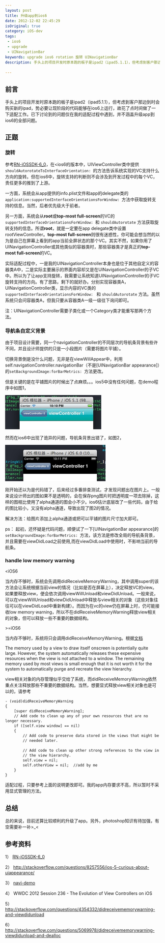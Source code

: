 ```yaml
---
layout: post
title: 升级app到ios6
date: 2012-12-02 22:45:29
isOriginal: true
category: iOS-dev
tags:
 - ios6
 - upgrade
 - UINavigationBar
keywords: upgrade ios6 rotation 旋转 UINavigationBar
description: 手头上的项目开发时原本跑的板子是ipad2（ipad5.1.1），但考虑到客户那边到时会购买新的ipad，势必要让现阶段的代码能够在ios6上运行，故花了点时间做了一下适配工作。已下讨论到的问题仅在我的适配过程中遇到，并不涵盖升级app到ios6的全部问题。

---
```


## 前言

手头上的项目开发时原本跑的板子是ipad2（ipad5.1.1），但考虑到客户那边到时会购买新的ipad，势必要让现阶段的代码能够在ios6上运行，故花了点时间做了一下适配工作。已下讨论到的问题仅在我的适配过程中遇到，并不涵盖升级app到ios6的全部问题。

## 正题

### 旋转

参考[RN-iOSSDK-6_0][1]，在<ios6的版本中，UIViewController类中提供`shouldAutorotateToInterfaceOrientation: `的方法告诉系统实现的VC支持什么方向的旋转。但在ios6中，旋转支持的判断则不会涉及到开发过程中的每个VC，责任更多的推到了上游。

一方面，系统会从app提供的info.plist文件和app的delegate类的`application:supportedInterfaceOrientationsForWindow: `方法中获取旋转支持的信息。当然，后者优先级大于前者。

另一方面，系统会从**root**或**top-most full-screen**的VC的`supportedInterfaceOrientationsForWindow: `和 `shouldAutorotate` 方法获取旋转支持的信息。所谓**root**，就是一定要在app delegate类中设置rootViewController。**top-most full-screen**则很有迷惑性，你可能会想当然的以为是自己在屏幕上看到的app当前全屏状态的那个VC。其实不然，如果你用了UINavigationController或其他类似的容器类时，那些容器类才是真正的**top-most full-screen**的VC。

实际适配过程中，一是我的UINavigationController本身也是位于其他自定义的容器类A中，二是实际主要展示的界面内容却又是在UINavigationController的子VC中。所以为了让app支持旋转，我需要让系统知道UINavigationController的子VC旋转支持的方向。有了思路，剩下的就好办。分别实现容器类A，UINavigationController类，显示内容的VC类的`supportedInterfaceOrientationsForWindow: ` 和 `shouldAutorotate` 方法。虽然系统只会问容器类A，但我只要从容器类A一级一级往下询问即可。

注：UINavigationController需要子类化或一个Category类才能重写那两个方法。

### 导航条自定义背景

由于项目设计需要，同一个navigationController的不同层次的导航条背景有些许不同，并且设计师提供的只是一小段图片（需要将图片平铺）。

切换背景倒是没什么问题，无非是在viewWillAppear中，利用self.navigationController.navigationBar（不是[UINavigationBar appearance]）的`setBackgroundImage:forBarMetrics: `方法更改。

但是关键的是在平铺图片的时候出了点麻烦。。。ios5中没有任何问题，在demo程序中如图1，

![alt normal](/images/posts/upgrade-to-ios6/2.1.png "正常情况")

然而在ios6中出现了诡异的问题，导航条背景出错了，如图2，

![alt weird](/images/posts/upgrade-to-ios6/2.2.png "诡异情况")

刚开始还以为是代码错了，后来经过多番排查测试，才发现问题出在图片上。一般来说设计师出的图如果不是透明的，会在保存png图片时把透明度一项去除掉，这样的图相比使用了alpha通道的图会小不少。ios6估计底层改了一些代码，由于给的图比较小，又没有alpha通道，导致出现了图2的情况。

解决方法：给图片添加上alpha通道或把可以平铺的图片尺寸加大即可。

ps：
起初，还怀疑是代码问题，顺便试了一下[UINavigationBar appearance]的`setBackgroundImage:forBarMetrics: `方法，该方法是修改全局的导航条背景，并且需要在viewDidLoad之前使用,而在viewDidLoad中使用时，不影响当前的导航条。 

### handle low memory warning

<iOS6

当内存不够时，系统会先调用didReceiveMemoryWarning，其中调用super的该方法会让系统根据当前view的情况（比如是否在屏幕上），决定释放VC的view。如果要释放view，便会依次调用viewWillUnload和viewDidUnload。一般来说，可以在viewWillUnload和viewDidUnload中释放与view相关的对象（这些对象往往可以在viewDidLoad中重新构建）。而因为在vc的view仍在屏幕上时，仍可能接收low memory warning，所以不在didReceiveMemoryWarning释放view相关的对象，但可以释放一些不重要的数据结构。

\>=iOS6

当内存不够时，系统将只会调用didReceiveMemoryWarning。根据[文档][2]
>
The memory used by a view to draw itself onscreen is potentially quite large. However, the system automatically releases these expensive resources when the view is not attached to a window. The remaining memory used by most views is small enough that it is not worth it for the system to automatically purge and recreate the view hierarchy.

view相关对象的内存管理似乎交给了系统，而didReceiveMemoryWarning依然重点关注释放那些不重要的数据结构。当然，想要显式释放view相关对象也是可以的，请参考

```objc
- (void)didReceiveMemoryWarning
{
    [super didReceiveMemoryWarning];
    // Add code to clean up any of your own resources that are no longer necessary.
    if ([self.view window] == nil)
    {
        // Add code to preserve data stored in the views that might be
        // needed later.
 
        // Add code to clean up other strong references to the view in
        // the view hierarchy.
        self.view = nil;
        self.otherView = nil;  //add by me
    }
}
```
					
适配过程，只要参考上面的说明更改即可。我的app内存要求不高，所以暂时不采用显式管理的方法。

## 总结
	
总的来说，目前还算比较顺利的升级了app。另外，photoshop知识有待加强，有空需要补一补>_<

## 参考资料

1） [RN-iOSSDK-6_0][1] 

2） <http://stackoverflow.com/questions/8257556/ios-5-curious-about-uiappearance/>

3） [navi-demo](http://pan.baidu.com/share/link?shareid=154803&uk=1678482707/ "navi-demo")

4） WWDC 2012 Session 236 - The Evolution of View Controllers on iOS

5） <http://stackoverflow.com/questions/4354332/didreceivememorywarning-and-viewdidunload>

6） <http://stackoverflow.com/questions/5069978/didreceivememorywarning-viewdidunload-and-dealloc>


[1]: https://developer.apple.com/library/ios/#releasenotes/General/RN-iOSSDK-6_0/_index.html    "RN-iOSSDK-6_0"

[2]: http://developer.apple.com/library/ios/#featuredarticles/ViewControllerPGforiPhoneOS/ViewLoadingandUnloading/ViewLoadingandUnloading.html#//apple_ref/doc/uid/TP40007457-CH10-SW1
    "view controller programming guide for iOS"
